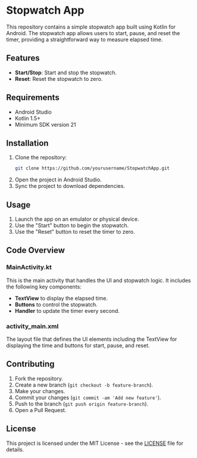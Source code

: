 # Stopwatch App

This repository contains a simple stopwatch app built using Kotlin for Android. The stopwatch app allows users to start, pause, and reset the timer, providing a straightforward way to measure elapsed time.

## Features

- **Start/Stop**: Start and stop the stopwatch.
- **Reset**: Reset the stopwatch to zero.

## Requirements

- Android Studio
- Kotlin 1.5+
- Minimum SDK version 21

## Installation

1. Clone the repository:
    ```bash
    git clone https://github.com/yourusername/StopwatchApp.git
    ```
2. Open the project in Android Studio.
3. Sync the project to download dependencies.

## Usage

1. Launch the app on an emulator or physical device.
2. Use the "Start" button to begin the stopwatch.
3. Use the "Reset" button to reset the timer to zero.

## Code Overview

### MainActivity.kt

This is the main activity that handles the UI and stopwatch logic. It includes the following key components:
- **TextView** to display the elapsed time.
- **Buttons** to control the stopwatch.
- **Handler** to update the timer every second.

### activity_main.xml

The layout file that defines the UI elements including the TextView for displaying the time and buttons for start, pause, and reset.

## Contributing

1. Fork the repository.
2. Create a new branch (`git checkout -b feature-branch`).
3. Make your changes.
4. Commit your changes (`git commit -am 'Add new feature'`).
5. Push to the branch (`git push origin feature-branch`).
6. Open a Pull Request.

## License

This project is licensed under the MIT License - see the [LICENSE](LICENSE) file for details.
